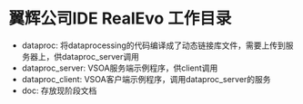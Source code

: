 # 翼辉公司IDE RealEvo 工作目录
- dataproc: 将dataprocessing的代码编译成了动态链接库文件，需要上传到服务器上，供dataproc_server调用
- dataproc_server: VSOA服务端示例程序，供client调用
- dataproc_client: VSOA客户端示例程序，调用dataproc_server的服务
- doc: 存放现阶段文档